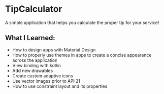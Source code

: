 # TipCalculator
A simple application that helps you calculate the proper tip for your service!

## What I Learned:
- How to design apps with Material Design
- How to properly use themes in apps to create a concise appearance across the application
- View binding with kotlin
- Add new drawables 
- Create custom adaptive icons
- Use vector images prior to API 21
- How to use constraint layout and its properties
